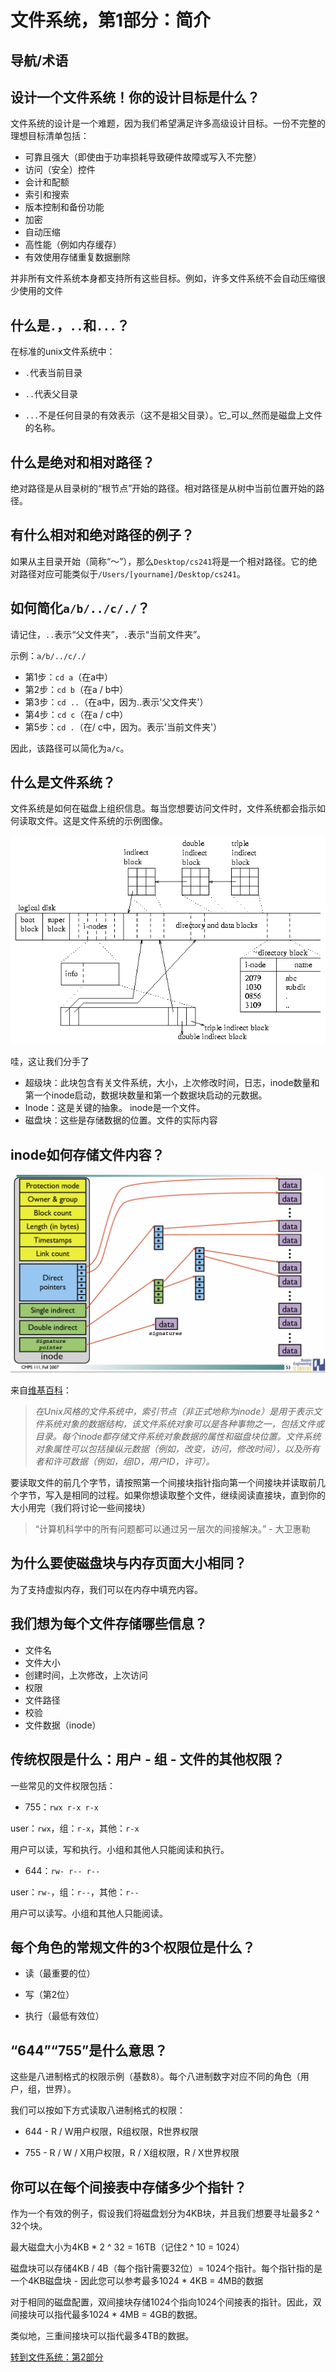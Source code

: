# 文件系统，第1部分：简介

## 导航/术语

## 设计一个文件系统！你的设计目标是什么？

文件系统的设计是一个难题，因为我们希望满足许多高级设计目标。一份不完整的理想目标清单包括：

*   可靠且强大（即使由于功率损耗导致硬件故障或写入不完整）
*   访问（安全）控件
*   会计和配额
*   索引和搜索
*   版本控制和备份功能
*   加密
*   自动压缩
*   高性能（例如内存缓存）
*   有效使用存储重复数据删除

并非所有文件系统本身都支持所有这些目标。例如，许多文件系统不会自动压缩很少使用的文件

## 什么是`.`，`..`和`...`？

在标准的unix文件系统中：

*   `.`代表当前目录

*   `..`代表父目录

*   `...`不是任何目录的有效表示（这不是祖父目录）。它_可以_然而是磁盘上文件的名称。

## 什么是绝对和相对路径？

绝对路径是从目录树的“根节点”开始的路径。相对路径是从树中当前位置开始的路径。

## 有什么相对和绝对路径的例子？

如果从主目录开始（简称“〜”），那么`Desktop/cs241`将是一个相对路径。它的绝对路径对应可能类似于`/Users/[yourname]/Desktop/cs241`。

## 如何简化`a/b/../c/./`？

请记住，`..`表示“父文件夹”，`.`表示“当前文件夹”。

示例：`a/b/../c/./`

*   第1步：`cd a`（在a中）
*   第2步：`cd b`（在a / b中）
*   第3步：`cd ..`（在a中，因为..表示'父文件夹'）
*   第4步：`cd c`（在a / c中）
*   第5步：`cd .`（在/ c中，因为。表示'当前文件夹'）

因此，该路径可以简化为`a/c`。

## 什么是文件系统？

文件系统是如何在磁盘上组织信息。每当您想要访问文件时，文件系统都会指示如何读取文件。这是文件系统的示例图像。

![](img/d5c232c0012ccdb9ff8c9e79b2429cb9.jpg)

哇，这让我们分手了

*   超级块：此块包含有关文件系统，大小，上次修改时间，日志，inode数量和第一个inode启动，数据块数量和第一个数据块启动的元数据。
*   Inode：这是关键的抽象。 inode是一个文件。
*   磁盘块：这些是存储数据的位置。文件的实际内容

## inode如何存储文件内容？

![](img/1e5467473b254a4f5bb8d50f0f58ed17.jpg)

来自[维基百科](http://en.wikipedia.org/wiki/Inode)：

> _在Unix风格的文件系统中，索引节点（非正式地称为inode）是用于表示文件系统对象的数据结构，该文件系统对象可以是各种事物之一，包括文件或目录。每个inode都存储文件系统对象数据的属性和磁盘块位置。文件系统对象属性可以包括操纵元数据（例如，改变，访问，修改时间），以及所有者和许可数据（例如，组ID，用户ID，许可）。_

要读取文件的前几个字节，请按照第一个间接块指针指向第一个间接块并读取前几个字节，写入是相同的过程。如果你想读取整个文件，继续阅读直接块，直到你的大小用完（我们将讨论一些间接块）

> “计算机科学中的所有问题都可以通过另一层次的间接解决。” - 大卫惠勒

## 为什么要使磁盘块与内存页面大小相同？

为了支持虚拟内存，我们可以在内存中填充内容。

## 我们想为每个文件存储哪些信息？

*   文件名
*   文件大小
*   创建时间，上次修改，上次访问
*   权限
*   文件路径
*   校验
*   文件数据（inode）

## 传统权限是什么：用户 - 组 - 文件的其他权限？

一些常见的文件权限包括：

*   755：`rwx r-x r-x`

user：`rwx`，组：`r-x`，其他：`r-x`

用户可以读，写和执行。小组和其他人只能阅读和执行。

*   644：`rw- r-- r--`

user：`rw-`，组：`r--`，其他：`r--`

用户可以读写。小组和其他人只能阅读。

## 每个角色的常规文件的3个权限位是什么？

*   读（最重要的位）

*   写（第2位）

*   执行（最低有效位）

## “644”“755”是什么意思？

这些是八进制格式的权限示例（基数8）。每个八进制数字对应不同的角色（用户，组，世界）。

我们可以按如下方式读取八进制格式的权限：

*   644 - R / W用户权限，R组权限，R世界权限

*   755 - R / W / X用户权限，R / X组权限，R / X世界权限

## 你可以在每个间接表中存储多少个指针？

作为一个有效的例子，假设我们将磁盘划分为4KB块，并且我们想要寻址最多2 ^ 32个块。

最大磁盘大小为4KB * 2 ^ 32 = 16TB（记住2 ^ 10 = 1024）

磁盘块可以存储4KB / 4B（每个指针需要32位）= 1024个指针。每个指针指的是一个4KB磁盘块 - 因此您可以参考最多1024 * 4KB = 4MB的数据

对于相同的磁盘配置，双间接块存储1024个指向1024个间接表的指针。因此，双间接块可以指代最多1024 * 4MB = 4GB的数据。

类似地，三重间接块可以指代最多4TB的数据。

[转到文件系统：第2部分](https://github.com/angrave/SystemProgramming/wiki/File-System,-Part-2:-Files-are-inodes-(everything-else-is-just-data...))